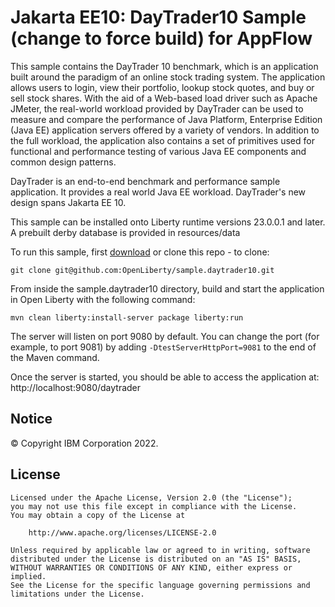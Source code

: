 # Jakarta EE10: DayTrader10 Sample (change to force build) for AppFlow

This sample contains the DayTrader 10 benchmark, which is an application built around the paradigm of an online stock trading system. The application allows users to login, view their portfolio, lookup stock quotes, and buy or sell stock shares. With the aid of a Web-based load driver such as Apache JMeter, the real-world workload provided by DayTrader can be used to measure and compare the performance of Java Platform, Enterprise Edition (Java EE) application servers offered by a variety of vendors. In addition to the full workload, the application also contains a set of primitives used for functional and performance testing of various Java EE components and common design patterns.

DayTrader is an end-to-end benchmark and performance sample application. It provides a real world Java EE workload. DayTrader's new design spans Jakarta EE 10.

This sample can be installed onto Liberty runtime versions 23.0.0.1 and later. A prebuilt derby database is provided in resources/data


To run this sample, first [download](https://github.com/OpenLiberty/sample.daytrader10/archive/master.zip) or clone this repo - to clone:
```
git clone git@github.com:OpenLiberty/sample.daytrader10.git
```

From inside the sample.daytrader10 directory, build and start the application in Open Liberty with the following command:
```
mvn clean liberty:install-server package liberty:run
```

The server will listen on port 9080 by default.  You can change the port (for example, to port 9081) by adding `-DtestServerHttpPort=9081` to the end of the Maven command.

Once the server is started, you should be able to access the application at:
http://localhost:9080/daytrader



## Notice

© Copyright IBM Corporation 2022.

## License

```text
Licensed under the Apache License, Version 2.0 (the "License");
you may not use this file except in compliance with the License.
You may obtain a copy of the License at

    http://www.apache.org/licenses/LICENSE-2.0

Unless required by applicable law or agreed to in writing, software
distributed under the License is distributed on an "AS IS" BASIS,
WITHOUT WARRANTIES OR CONDITIONS OF ANY KIND, either express or implied.
See the License for the specific language governing permissions and
limitations under the License.
````

